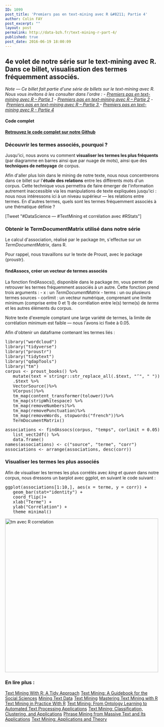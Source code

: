 ```yaml
---
ID: 1099
post_title: 'Premiers pas en text-mining avec R &#8211; Partie 4'
author: Colin FAY
post_excerpt: ""
layout: post
permalink: http://data-bzh.fr/text-mining-r-part-4/
published: true
post_date: 2016-06-19 18:00:09
---
```

<h2>4e volet de notre série sur le text-mining avec R. Dans ce billet, visualisation des termes fréquemment associés.</h2>
<!--more-->

<em>Note — Ce billet fait partie d'une série de billets sur le text-mining avec R. Nous vous invitons à les consulter dans l'ordre :</em>
<em> - <a href="http://data-bzh.fr/text-mining-r-part-1/" target="_blank" rel="noopener noreferrer">Premiers pas en text-mining avec R – Partie 1</a></em>
<em> - <a href="http://data-bzh.fr/text-mining-r-part-2/" target="_blank" rel="noopener noreferrer">Premiers pas en text-mining avec R – Partie 2</a></em>
<em> - <a href="http://data-bzh.fr/text-mining-r-part-3/" target="_blank" rel="noopener noreferrer">Premiers pas en text-mining avec R – Partie 3
</a>- <a href="http://data-bzh.fr/text-mining-r-part-4/" target="_blank" rel="noopener noreferrer">Premiers pas en text-mining avec R - Partie 4</a></em>
<h4>Code complet</h4>
<a href="https://github.com/DataBzh/blog/blob/master/text-mining.R" target="_blank" rel="noopener noreferrer"><strong>Retrouvez le code complet sur notre Github</strong></a>
<h3>Découvrir les termes associés, pourquoi ?</h3>
Jusqu'ici, nous avons vu comment <strong>visualiser les termes les plus fréquents</strong> (par diagramme en barres ainsi que par nuage de mots), ainsi que des<strong> techniques de nettoyage</strong> de corpus.

Afin d'aller plus loin dans le mining de notre texte, nous nous concentrerons dans ce billet sur l'<strong>étude des relations</strong> entre les différents mots d'un corpus. Cette technique vous permettra de faire émerger de l'information autrement inaccessible via les manipulations de texte expliquées jusqu'ici : nous nous intéressons ici à un niveau supérieur — les relations entre termes. En d'autres termes, quels sont les termes fréquemment associés à une thématique définie ?

[Tweet "#DataScience — #TextMining et corrélation avec #RStats"]
<h3>Obtenir le TermDocumentMatrix utilisé dans notre série</h3>
Le calcul d'association, réalisé par le package <em>tm</em>, s'effectue sur un <em>TermDocumentMatrix</em>, dans R.

Pour rappel, nous travaillons sur le texte de Proust, avec le package {proustr}. <code>
</code>
<h4>findAssocs, créer un vecteur de termes associés</h4>
La fonction findAssocs(), disponible dans le package <em>tm</em>, vous permet de retrouver les termes fréquemment associés à un autre. Cette fonction prend trois arguments :
- x : un <em>TermDocumentMatrix</em>
- terms : un ou plusieurs termes sources
- corlimit : un vecteur numérique, comprenant une limite minimum (comprise entre 0 et 1) de corrélation entre le(s) terme(s) de <em>terms</em> et les autres éléments du corpus.

Notre texte d'exemple comptant une large variété de termes, la limite de corrélation minimum est faible — nous l'avons ici fixée à 0.05.

Afin d'obtenir un dataframe contenant les termes liés :
<pre id="rstudio_console_output" class="GGHFMYIBMOB" tabindex="0"><span class="GGHFMYIBCOB ace_keyword">library("wordcloud")
library("tidyverse")
library("proustr")
library("tidytext")
library("qdapTools")
library("tm")
corpus &lt;- proust_books() %&gt;%
</span> <span class="GGHFMYIBCOB ace_keyword">  mutate(text = stringr::str_replace_all(.$text, "’", " ")) %&gt;% 
</span> <span class="GGHFMYIBCOB ace_keyword">  .$text %&gt;% 
</span> <span class="GGHFMYIBCOB ace_keyword">  VectorSource()%&gt;%
</span> <span class="GGHFMYIBCOB ace_keyword">  VCorpus()%&gt;%
</span> <span class="GGHFMYIBCOB ace_keyword">  tm_map(content_transformer(tolower))%&gt;%
</span> <span class="GGHFMYIBCOB ace_keyword">  tm_map(stripWhitespace) %&gt;%
</span> <span class="GGHFMYIBCOB ace_keyword">  tm_map(removeNumbers)%&gt;%
</span> <span class="GGHFMYIBCOB ace_keyword">  tm_map(removePunctuation)%&gt;%
</span> <span class="GGHFMYIBCOB ace_keyword">  tm_map(removeWords, stopwords("french"))%&gt;%
</span> <span class="GGHFMYIBCOB ace_keyword">  TermDocumentMatrix()</span></pre>
<pre class="GGHFMYIBMOB" tabindex="0"><span class="GGHFMYIBCOB ace_keyword">associations &lt;- findAssocs(corpus, "temps", corlimit = 0.05) %&gt;% 
</span> <span class="GGHFMYIBCOB ace_keyword">  list_vect2df() %&gt;%
</span> <span class="GGHFMYIBCOB ace_keyword">  data.frame()
</span>names(associations) &lt;- c("source", "terme", "corr")
associations &lt;- arrange(associations, desc(corr))</pre>
<h3>Visualiser les termes les plus associés</h3>
Afin de visualiser les termes les plus corrélés avec <em>king</em> et <em>queen</em> dans notre corpus, nous dressons un barplot avec ggplot, en suivant le code suivant :
<pre id="rstudio_console_output" class="GGHFMYIBMOB" tabindex="0"><span class="GGHFMYIBCOB ace_keyword">ggplot(associations[1:10,], aes(x = terme, y = corr)) + 
</span> <span class="GGHFMYIBCOB ace_keyword">  geom_bar(stat="identity") + 
</span> <span class="GGHFMYIBCOB ace_keyword">  coord_flip()+
</span> <span class="GGHFMYIBCOB ace_keyword">  xlab("Terme") + 
</span> <span class="GGHFMYIBCOB ace_keyword">  ylab("Corrélation") + 
</span> <span class="GGHFMYIBCOB ace_keyword">  theme_minimal()</span></pre>
<a href="http://data-bzh.fr/wp-content/uploads/2016/06/correlation_tm.png"><img class="aligncenter wp-image-3560" src="http://data-bzh.fr/wp-content/uploads/2016/06/correlation_tm.png" alt="tm avec R correlation" width="500" height="500" /></a>
<h3>En lire plus :</h3>
<a href="https://www.amazon.fr/gp/product/1491981652/ref=as_li_tl?ie=UTF8&amp;camp=1642&amp;creative=6746&amp;creativeASIN=1491981652&amp;linkCode=as2&amp;tag=dabz-21" rel="nofollow">Text Mining With R: A Tidy Approach</a><img style="border: none !important; margin: 0px !important;" src="http://ir-fr.amazon-adsystem.com/e/ir?t=dabz-21&amp;l=as2&amp;o=8&amp;a=1491981652" alt="" width="1" height="1" border="0" />
<a href="https://www.amazon.fr/gp/product/148336934X/ref=as_li_tl?ie=UTF8&amp;camp=1642&amp;creative=6746&amp;creativeASIN=148336934X&amp;linkCode=as2&amp;tag=dabz-21" rel="nofollow">Text Mining: A Guidebook for the Social Sciences</a><img style="border: none !important; margin: 0px !important;" src="http://ir-fr.amazon-adsystem.com/e/ir?t=dabz-21&amp;l=as2&amp;o=8&amp;a=148336934X" alt="" width="1" height="1" border="0" />
<a href="https://www.amazon.fr/gp/product/1461432227/ref=as_li_tl?ie=UTF8&amp;camp=1642&amp;creative=6746&amp;creativeASIN=1461432227&amp;linkCode=as2&amp;tag=dabz-21" rel="nofollow">Mining Text Data</a><img style="border: none !important; margin: 0px !important;" src="http://ir-fr.amazon-adsystem.com/e/ir?t=dabz-21&amp;l=as2&amp;o=8&amp;a=1461432227" alt="" width="1" height="1" border="0" />
<a href="https://www.amazon.fr/gp/product/3330006455/ref=as_li_tl?ie=UTF8&amp;camp=1642&amp;creative=6746&amp;creativeASIN=3330006455&amp;linkCode=as2&amp;tag=dabz-21" rel="nofollow">Text Mining</a><img style="border: none !important; margin: 0px !important;" src="http://ir-fr.amazon-adsystem.com/e/ir?t=dabz-21&amp;l=as2&amp;o=8&amp;a=3330006455" alt="" width="1" height="1" border="0" />
<a href="https://www.amazon.fr/gp/product/178355181X/ref=as_li_tl?ie=UTF8&amp;camp=1642&amp;creative=6746&amp;creativeASIN=178355181X&amp;linkCode=as2&amp;tag=dabz-21" rel="nofollow">Mastering Text Mining with R</a><img style="border: none !important; margin: 0px !important;" src="http://ir-fr.amazon-adsystem.com/e/ir?t=dabz-21&amp;l=as2&amp;o=8&amp;a=178355181X" alt="" width="1" height="1" border="0" />
<a href="https://www.amazon.fr/gp/product/1119282012/ref=as_li_tl?ie=UTF8&amp;camp=1642&amp;creative=6746&amp;creativeASIN=1119282012&amp;linkCode=as2&amp;tag=dabz-21" rel="nofollow">Text Mining in Practice With R</a><img style="border: none !important; margin: 0px !important;" src="http://ir-fr.amazon-adsystem.com/e/ir?t=dabz-21&amp;l=as2&amp;o=8&amp;a=1119282012" alt="" width="1" height="1" border="0" />
<a href="https://www.amazon.fr/gp/product/B00RZK7UCE/ref=as_li_tl?ie=UTF8&amp;camp=1642&amp;creative=6746&amp;creativeASIN=B00RZK7UCE&amp;linkCode=as2&amp;tag=dabz-21" rel="nofollow">Text Mining: From Ontology Learning to Automated Text Processing Applications</a><img style="border: none !important; margin: 0px !important;" src="http://ir-fr.amazon-adsystem.com/e/ir?t=dabz-21&amp;l=as2&amp;o=8&amp;a=B00RZK7UCE" alt="" width="1" height="1" border="0" />
<a href="https://www.amazon.fr/gp/product/B008KZULQ0/ref=as_li_tl?ie=UTF8&amp;camp=1642&amp;creative=6746&amp;creativeASIN=B008KZULQ0&amp;linkCode=as2&amp;tag=dabz-21" rel="nofollow">Text Mining: Classification, Clustering, and Applications</a><img style="border: none !important; margin: 0px !important;" src="http://ir-fr.amazon-adsystem.com/e/ir?t=dabz-21&amp;l=as2&amp;o=8&amp;a=B008KZULQ0" alt="" width="1" height="1" border="0" />
<a href="https://www.amazon.fr/gp/product/1627058982/ref=as_li_tl?ie=UTF8&amp;camp=1642&amp;creative=6746&amp;creativeASIN=1627058982&amp;linkCode=as2&amp;tag=dabz-21" rel="nofollow">Phrase Mining from Massive Text and Its Applications</a><img style="border: none !important; margin: 0px !important;" src="http://ir-fr.amazon-adsystem.com/e/ir?t=dabz-21&amp;l=as2&amp;o=8&amp;a=1627058982" alt="" width="1" height="1" border="0" />
<a href="https://www.amazon.fr/gp/product/B005UQLIA0/ref=as_li_tl?ie=UTF8&amp;camp=1642&amp;creative=6746&amp;creativeASIN=B005UQLIA0&amp;linkCode=as2&amp;tag=dabz-21" rel="nofollow">Text Mining: Applications and Theory</a><img style="border: none !important; margin: 0px !important;" src="http://ir-fr.amazon-adsystem.com/e/ir?t=dabz-21&amp;l=as2&amp;o=8&amp;a=B005UQLIA0" alt="" width="1" height="1" border="0" />